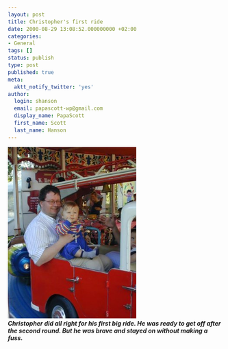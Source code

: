 ```yaml
---
layout: post
title: Christopher's first ride
date: 2000-08-29 13:08:52.000000000 +02:00
categories:
- General
tags: []
status: publish
type: post
published: true
meta:
  aktt_notify_twitter: 'yes'
author:
  login: shanson
  email: papascott-wp@gmail.com
  display_name: PapaScott
  first_name: Scott
  last_name: Hanson
---
```

<p><img src="/wordpress/wp-content/uploads/2000/08/carousel.jpg" height="400" width="300" border="0" alt="carousel: PapaScott & Christopher are riding the fire truck" /><br />
<b><i>Christopher did all right for his first big ride. He was ready to get off after the second round. But he was brave and stayed on without making a fuss.</i></b></p>
